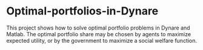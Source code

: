 # Optimal-portfolios-in-Dynare
This project shows how to solve optimal portfolio problems in Dynare and Matlab. The optimal portfolio share may be chosen by agents to maximize expected utility, or by the government to maximize a social welfare function. 
